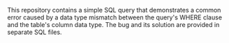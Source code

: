 This repository contains a simple SQL query that demonstrates a common error caused by a data type mismatch between the query's WHERE clause and the table's column data type. The bug and its solution are provided in separate SQL files.
